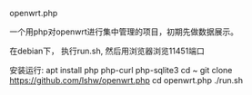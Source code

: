 openwrt.php

一个用php对openwrt进行集中管理的项目，初期先做数据展示。

在debian下， 执行run.sh,  然后用浏览器浏览11451端口

安装运行:
apt install php php-curl php-sqlite3
cd ~
git clone https://github.com/lshw/openwrt.php
cd openwrt.php
./run.sh
